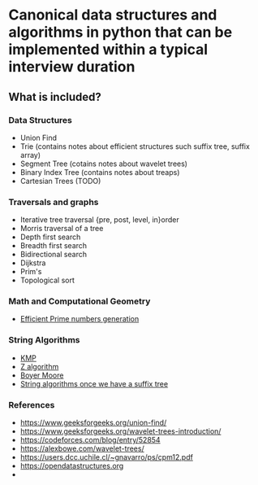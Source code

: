 # Canonical data structures and algorithms in python that can be implemented within a typical interview duration

## What is included?

### Data Structures

- Union Find
- Trie (contains notes about efficient structures such suffix tree, suffix array)
- Segment Tree (cotains notes about wavelet trees)
- Binary Index Tree (contains notes about treaps)
- Cartesian Trees (TODO)

### Traversals and graphs

- Iterative tree traversal {pre, post, level, in}order
- Morris traversal of a tree
- Depth first search
- Breadth first search
- Bidirectional search
- Dijkstra
- Prim's
- Topological sort

### Math and Computational Geometry
- [Efficient Prime numbers generation](math/faster-sieve.md)

### String Algorithms
- [KMP](string/kmp.md)
- [Z algorithm](string/z-algorithm.md)
- [Boyer Moore](string/boyer-moore.md)
- [String algorithms once we have a suffix tree](string/suffix.md)

### References

- https://www.geeksforgeeks.org/union-find/
- https://www.geeksforgeeks.org/wavelet-trees-introduction/
- https://codeforces.com/blog/entry/52854
- https://alexbowe.com/wavelet-trees/
- https://users.dcc.uchile.cl/~gnavarro/ps/cpm12.pdf
- https://opendatastructures.org
- 
